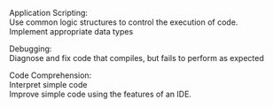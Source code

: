 Application Scripting:  
Use common logic structures to control the execution of code.  
Implement appropriate data types  

Debugging:  
Diagnose and fix code that compiles, but fails to perform as expected  

Code Comprehension:  
Interpret simple code  
Improve simple code using the features of an IDE. 
